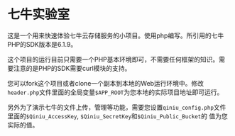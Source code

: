 七牛实验室
=========

这是一个用来快速体验七牛云存储服务的小项目。使用php编写。所引用的七牛PHP的SDK版本是6.1.9。

这个项目的运行目前只需要一个PHP基本环境即可，不需要任何框架的知识。需要注意的是PHP的SDK需要curl模块的支持。

您可以fork这个项目或者clone一个副本到本地的Web运行环境中。修改`header.php`文件里面的全局变量`$APP_ROOT`为您本地的实际项目地址即可运行。

另外为了演示七牛的文件上传，管理等功能，需要您设置`qiniu_config.php`文件里面的`$Qiniu_AccessKey`, `$Qiniu_SecretKey`和`$Qiniu_Public_Bucket`的
值为您实际的值。
